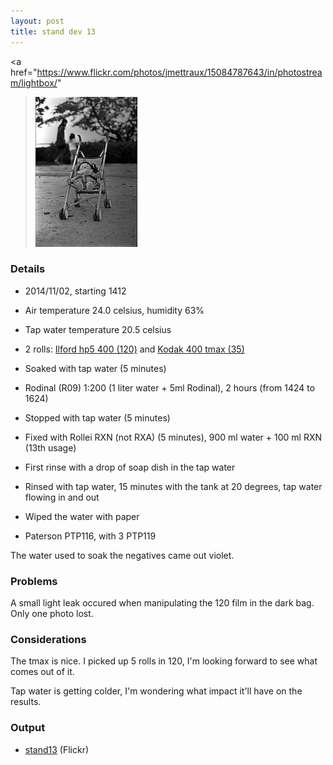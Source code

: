 ```yaml
---
layout: post
title: stand dev 13
---
```


<a
  href="https://www.flickr.com/photos/jmettraux/15084787643/in/photostream/lightbox/"
><img
  class="top-left"
  src="/images/stand13_babycar.jpg"
  style=""
/></a>

### Details

* 2014/11/02, starting 1412
* Air temperature 24.0 celsius, humidity 63%
* Tap water temperature 20.5 celsius
* 2 rolls: [Ilford hp5 400 (120)](https://www.flickr.com/search/?tags=roll387&sort=date-posted-desc&user_id=48024574%40N00) and [Kodak 400 tmax (35)](https://www.flickr.com/search/?tags=roll388&sort=date-posted-desc&user_id=48024574%40N00)
* Soaked with tap water (5 minutes)
* Rodinal (R09) 1:200 (1 liter water + 5ml Rodinal), 2 hours (from 1424 to 1624)
* Stopped with tap water (5 minutes)
* Fixed with Rollei RXN (not RXA) (5 minutes), 900 ml water + 100 ml RXN (13th usage)
* First rinse with a drop of soap dish in the tap water
* Rinsed with tap water, 15 minutes with the tank at 20 degrees, tap water flowing in and out
* Wiped the water with paper

* Paterson PTP116, with 3 PTP119

The water used to soak the negatives came out violet.

### Problems

A small light leak occured when manipulating the 120 film in the dark bag. Only one photo lost.


### Considerations

The tmax is nice. I picked up 5 rolls in 120, I'm looking forward to see what comes out of it.

Tap water is getting colder, I'm wondering what impact it'll have on the results.


### Output

* [stand13](https://www.flickr.com/search/?tags=stand13&sort=date-posted-desc&user_id=48024574%40N00) (Flickr)

